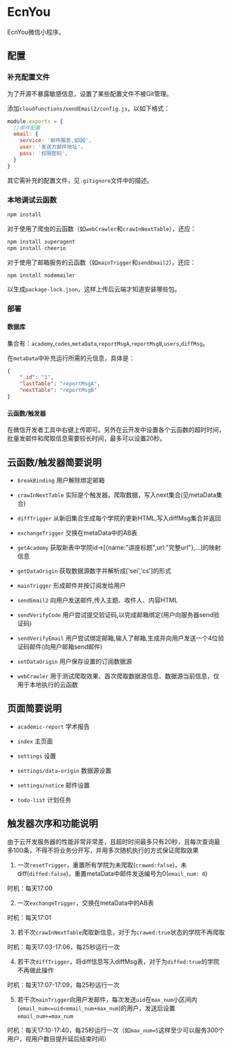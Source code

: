 # EcnYou

EcnYou微信小程序。

## 配置

### 补充配置文件

为了开源不暴露敏感信息，设置了某些配置文件不被Git管理。

添加`cloudfunctions/sendEmail2/config.js`，以如下格式：

```js
module.exports = {
  //邮件配置
  email: {
    service: '邮件服务,如QQ',
    user: '发送方邮件地址',
    pass: '权限密码',
  }
}
```

其它需补充的配置文件，见`.gitignore`文件中的描述。

### 本地调试云函数

```bash
npm install
```

对于使用了爬虫的云函数（如`webCrawler`和`crawInNextTable`），还应：

```bash
npm install superagent
npm install cheerio
```

对于使用了邮箱服务的云函数（如`mainTrigger`和`sendEmail2`），还应：

```bash
npm install nodemailer
```

以生成`package-lock.json`，这样上传后云端才知道安装哪些包。

### 部署

#### 数据库

集合有：`academy`,`codes`,`metaData`,`reportMsgA`,`reportMsgB`,`users`,`diffMsg`。

在`metaData`中补充运行所需的元信息，具体是：

```json
{
    "_id": "1",
    "lastTable": "reportMsgA",
    "nextTable": "reportMsgB"
}
```

#### 云函数/触发器

在微信开发者工具中右键上传即可。另外在云开发中设置各个云函数的超时时间，批量发邮件和爬取信息需要较长时间，最多可以设置20秒。

## 云函数/触发器简要说明

- `breakBinding` 用户解除绑定邮箱

- `crawInNextTable` 实际是个触发器。爬取数据，写入next集合(见metaData集合)

- `diffTrigger` 从新旧集合生成每个学院的更新HTML,写入diffMsg集合并返回

- `exchangeTrigger` 交换在metaData中的AB表

- `getAcademy` 获取新表中学院id->[{name:"讲座标题",url:"完整url"},...]的映射信息

- `getDataOrigin` 获取数据源数字并解析成['sei','cs']的形式

- `mainTrigger` 形成邮件并按订阅发给用户

- `sendEmail2` 向用户发送邮件,传入主题、收件人、内容HTML

- `sendVerifyCode` 用户尝试提交验证码,以完成邮箱绑定(用户向服务器send验证码)

- `sendVerifyEmail` 用户尝试绑定邮箱,输入了邮箱,生成并向用户发送一个4位验证码邮件(向用户邮箱send邮件)

- `setDataOrigin` 用户保存设置的订阅数据源

- `webCrawler` 用于测试爬取效果、首次爬取数据源信息、数据源当前信息，仅用于本地执行的云函数

## 页面简要说明

- `academic-report` 学术报告

- `index` 主页面

- `settings` 设置

- `settings/data-origin` 数据源设置

- `settings/notice` 邮件设置

- `todo-list` 计划任务

## 触发器次序和功能说明

由于云开发服务器的性能非常非常差，且超时时间最多只有20秒，且每次查询最多100条，不得不将业务分开写，并用多次随机执行的方式保证爬取效果

1. 一次`resetTrigger`，重置所有学院为未爬取(`crawed:false`)，未diff(`diffed:false`)，重置metaData中邮件发送编号为0(`email_num: 0`)

时机：每天17:00

2. 一次`exchangeTrigger`，交换在metaData中的AB表

时机：每天17:01

3. 若干次`crawInNextTable`爬取新信息，对于为`crawed:true`状态的学院不再爬取

时机：每天17:03-17:06，每25秒运行一次

4. 若干次`diffTrigger`，将diff信息写入diffMsg表，对于为`diffed:true`的学院不再做此操作

时机：每天17:07-17:09，每25秒运行一次

5. 若干次`mainTrigger`向用户发邮件，每次发送`uid`在`max_num`小区间内(`email_num<=uid<email_num+max_num`)的用户，发送后设置`email_num+=max_num`

时机：每天17:10-17:40，每25秒运行一次（如`max_num=5`这样至少可以服务300个用户，视用户数目提升延后结束时间）
